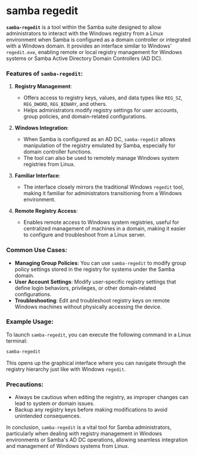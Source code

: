 # samba regedit
**`samba-regedit`** is a tool within the Samba suite designed to allow administrators to interact with the Windows registry from a Linux environment when Samba is configured as a domain controller or integrated with a Windows domain. It provides an interface similar to Windows' `regedit.exe`, enabling remote or local registry management for Windows systems or Samba Active Directory Domain Controllers (AD DC).

### Features of `samba-regedit`:
1. **Registry Management**: 
   - Offers access to registry keys, values, and data types like `REG_SZ`, `REG_DWORD`, `REG_BINARY`, and others.
   - Helps administrators modify registry settings for user accounts, group policies, and domain-related configurations.

2. **Windows Integration**:
   - When Samba is configured as an AD DC, `samba-regedit` allows manipulation of the registry emulated by Samba, especially for domain controller functions.
   - The tool can also be used to remotely manage Windows system registries from Linux.

3. **Familiar Interface**: 
   - The interface closely mirrors the traditional Windows `regedit` tool, making it familiar for administrators transitioning from a Windows environment.

4. **Remote Registry Access**: 
   - Enables remote access to Windows system registries, useful for centralized management of machines in a domain, making it easier to configure and troubleshoot from a Linux server.

### Common Use Cases:
- **Managing Group Policies**: You can use `samba-regedit` to modify group policy settings stored in the registry for systems under the Samba domain.
- **User Account Settings**: Modify user-specific registry settings that define login behaviors, privileges, or other domain-related configurations.
- **Troubleshooting**: Edit and troubleshoot registry keys on remote Windows machines without physically accessing the device.
  
### Example Usage:
To launch `samba-regedit`, you can execute the following command in a Linux terminal:

```bash
samba-regedit
```

This opens up the graphical interface where you can navigate through the registry hierarchy just like with Windows `regedit`.

### Precautions:
- Always be cautious when editing the registry, as improper changes can lead to system or domain issues.
- Backup any registry keys before making modifications to avoid unintended consequences.

In conclusion, `samba-regedit` is a vital tool for Samba administrators, particularly when dealing with registry management in Windows environments or Samba's AD DC operations, allowing seamless integration and management of Windows systems from Linux.
